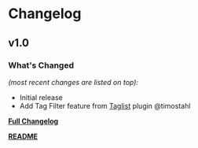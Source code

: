 # Changelog


## v1.0

### What's Changed

_(most recent changes are listed on top):_
- Initial release
- Add Tag Filter feature from [Taglist](https://github.com/TimoStahl/kanboard_plugin_taglist) plugin @timostahl


[**Full Changelog**](../master/changelog.md "See changes")

[**README**](../master/README.md "View README")
